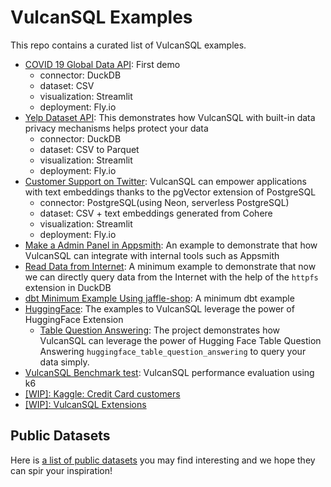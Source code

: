 # VulcanSQL Examples

This repo contains a curated list of VulcanSQL examples.

- [COVID 19 Global Data API](./covid19-global-data-api/): First demo
  - connector: DuckDB
  - dataset: CSV
  - visualization: Streamlit
  - deployment: Fly.io
- [Yelp Dataset API](./yelp-dataset-api/): This demonstrates how VulcanSQL with built-in data privacy mechanisms helps protect your data
  - connector: DuckDB
  - dataset: CSV to Parquet
  - visualization: Streamlit
  - deployment: Fly.io
- [Customer Support on Twitter](./customer-support-on-twitter/): VulcanSQL can empower applications with text embeddings thanks to the pgVector extension of PostgreSQL
  - connector: PostgreSQL(using Neon, serverless PostgreSQL)
  - dataset: CSV + text embeddings generated from Cohere
  - visualization: Streamlit
  - deployment: Fly.io
- [Make a Admin Panel in Appsmith](./admin-panel-using-appsmith/): An example to demonstrate that how VulcanSQL can integrate with internal tools such as Appsmith
- [Read Data from Internet](./read-data-from-internet/): A minimum example to demonstrate that now we can directly query data from the Internet with the help of the `httpfs` extension in DuckDB
- [dbt Minimum Example Using jaffle-shop](./dbt-jaffle-shop/): A minimum dbt example
- [HuggingFace](./huggingface/): The examples to VulcanSQL leverage the power of HuggingFace Extension
  - [Table Question Answering](./huggingface/table-question-answering/): The project demonstrates how VulcanSQL can leverage the power of Hugging Face Table Question Answering `huggingface_table_question_answering` to query your data simply.
- [VulcanSQL Benchmark test](./daily-revenue/): VulcanSQL performance evaluation using k6
- [[WIP]: Kaggle: Credit Card customers](./kaggle-credit-card-customers/)
- [[WIP]: VulcanSQL Extensions](./vulcan-sql-extensions/)

## Public Datasets

Here is [a list of public datasets](https://canner.notion.site/Public-Dataset-ca99a4ddf04b4993bf09da0e1640df32?pvs=4) you may find interesting and we hope they can spir your inspiration!
